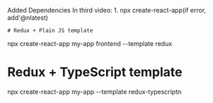 Added  Dependencies 
In third video:
    1.  npx create-react-app(if error, add'@nlatest)

    # Redux + Plain JS template
npx create-react-app my-app frontend --template redux

# Redux + TypeScript template
npx create-react-app my-app --template redux-typescriptn